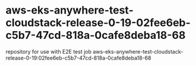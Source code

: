 # aws-eks-anywhere-test-cloudstack-release-0-19-02fee6eb-c5b7-47cd-818a-0cafe8deba18-68
repository for use with E2E test job aws-eks-anywhere-test-cloudstack-release-0-19:02fee6eb-c5b7-47cd-818a-0cafe8deba18-68
